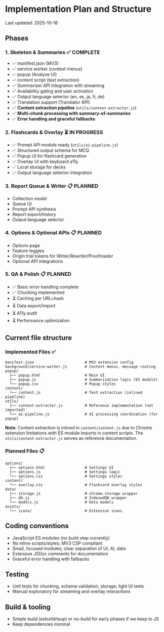 # Implementation Plan and Structure

Last updated: 2025-10-18


## Phases

### 1. Skeleton & Summaries ✅ COMPLETE
   - ✅ manifest.json (MV3)
   - ✅ service worker (context menus)
   - ✅ popup (Analyze UI)
   - ✅ content script (text extraction)
   - ✅ Summarizer API integration with streaming
   - ✅ Availability gating and user activation
   - ✅ Output language selector (en, es, ja, fr, de)
   - ✅ Translation support (Translator API)
   - ✅ **Content extraction pipeline** (`utils/content-extractor.js`)
   - ✅ **Multi-chunk processing with summary-of-summaries**
   - ✅ **Error handling and graceful fallbacks**

### 2. Flashcards & Overlay ⏳ IN PROGRESS
   - ✅ Prompt API module ready (`utils/ai-pipeline.js`)
   - ✅ Structured output schema for MCQ
   - ✅ Popup UI for flashcard generation
   - ✅ Overlay UI with keyboard a11y
   - ✅ Local storage for decks
   - ✅ Output language selector integration

### 3. Report Queue & Writer 📋 PLANNED
   - Collection model
   - Queue UI
   - Prompt API synthesis
   - Report export/history
   - Output language selector

### 4. Options & Optional APIs 📋 PLANNED
   - Options page
   - Feature toggles
   - Origin trial tokens for Writer/Rewriter/Proofreader
   - Optional API integrations

### 5. QA & Polish 📋 PLANNED
   - ✅ Basic error handling complete
   - ✅ Chunking implemented
   - ⏳ Caching per URL+hash
   - ⏳ Data export/import
   - ⏳ A11y audit
   - ⏳ Performance optimization


## Current file structure

### Implemented Files ✅
```
manifest.json                       # MV3 extension config
background/service-worker.js        # Context menus, message routing
popup/
  ├── popup.html                    # Main UI
  ├── popup.js                      # Summarization logic (ES module)
  └── popup.css                     # Popup styles
content/
  └── content.js                    # Text extraction (inlined pipeline)
utils/
  ├── content-extractor.js          # Reference implementation (not imported)
  └── ai-pipeline.js                # AI processing coordination (for popup)
```

**Note**: Content extraction is inlined in `content/content.js` due to Chrome extension limitations with ES module imports in content scripts. The `utils/content-extractor.js` serves as reference documentation.

### Planned Files 📋
```
options/
  ├── options.html                  # Settings UI
  ├── options.js                    # Settings logic
  └── options.css                   # Settings styles
content/
  └── overlay.css                   # Flashcard overlay styles
data/
  ├── storage.js                    # chrome.storage wrapper
  ├── db.js                         # IndexedDB wrapper
  └── models.js                     # Data models
assets/
  └── icons/                        # Extension icons
```

## Coding conventions
- JavaScript ES modules (no build step currently)
- No inline scripts/styles; MV3 CSP compliant
- Small, focused modules; clear separation of UI, AI, data
- Extensive JSDoc comments for documentation
- Graceful error handling with fallbacks

## Testing
- Unit tests for chunking, schema validation, storage; light UI tests
- Manual exploratory for streaming and overlay interactions

## Build & tooling
- Simple build (esbuild/tsup) or no-build for early phases if we keep to JS
- Keep dependencies minimal
